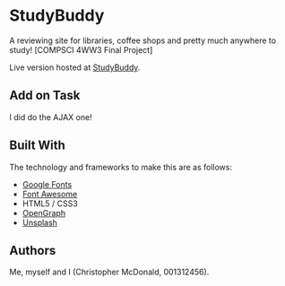 # StudyBuddy
A reviewing site for libraries, coffee shops and pretty much anywhere to study! [COMPSCI 4WW3 Final Project]

Live version hosted at [StudyBuddy](https://www.studybuddy.world).

## Add on Task
I did do the AJAX one!

## Built With
The technology and frameworks to make this are as follows:
- [Google Fonts](https://fonts.google.com)
- [Font Awesome](http://www.fontawesome.io)
- HTML5 / CSS3
- [OpenGraph](https://www.ogp.me)
- [Unsplash](https://www.unsplash.com)

## Authors
Me, myself and I (Christopher McDonald, 001312456).
